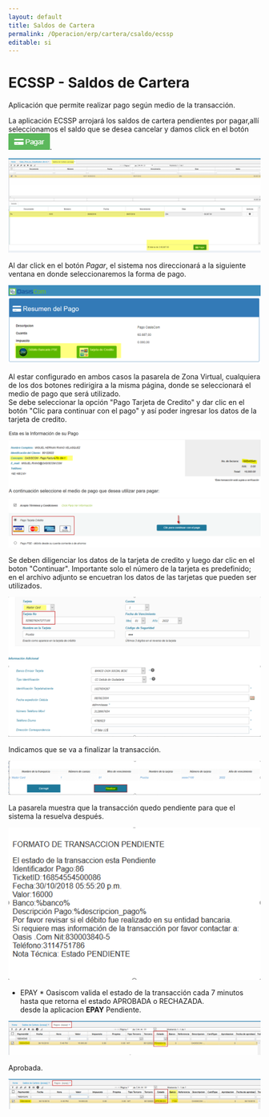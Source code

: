 ```yaml
---
layout: default
title: Saldos de Cartera
permalink: /Operacion/erp/cartera/csaldo/ecssp
editable: si
---
```


# ECSSP - Saldos de Cartera

Aplicación que permite realizar pago según medio de la transacción.  

La aplicación ECSSP arrojará los saldos de cartera pendientes por pagar,allí seleccionamos el saldo que se desea cancelar y damos click en el botón ![](ecssp.png).  


![](ecssp1.png)

Al dar click en el botón _Pagar_, el sistema nos direccionará a la siguiente ventana en donde seleccionaremos la forma de pago.  

![](ecssp2.png)

Al estar configurado en ambos casos la pasarela de Zona Virtual, cualquiera de los dos botones redirigira a la misma página, donde se seleccionará el medio de pago que será utilizado.  
Se debe seleccionar la opción "Pago Tarjeta de Credito" y dar clic en el botón "Clic para continuar con el pago" y así poder ingresar los datos de la tarjeta de credito.  


![](ecssp3.png)

Se deben diligenciar los datos de la tarjeta de credito y luego dar clic en el boton "Continuar". Importante solo el número de la tarjeta es predefinido; en el archivo adjunto se encuetran los datos de las tarjetas que pueden ser utilizados.  

![](ecssp4.png)

Indicamos que se va a finalizar la transacción.  

![](ecssp5.png)

La pasarela muestra que la transacción quedo pendiente para que el sistema la resuelva después.  

![](ecssp6.png)

* EPAY *
Oasiscom valida el estado de la transacción cada 7 minutos hasta que retorna el estado APROBADA o RECHAZADA.  
desde la aplicacion **EPAY**
Pendiente.

![](ecssp7.png)

Aprobada.

![](ecssp8.png)

















